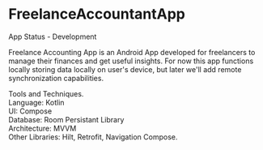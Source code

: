 # FreelanceAccountantApp

App Status - Development

Freelance Accounting App is an Android App developed for freelancers to manage their finances and get useful insights. For now this app functions locally
 storing data locally on user's device, but later we'll add remote synchronization capabilities.

Tools and Techniques.<br/>
Language: Kotlin<br/>
UI: Compose<br/>
Database: Room Persistant Library<br/>
Architecture: MVVM<br/>
Other Libraries: Hilt, Retrofit, Navigation Compose.
